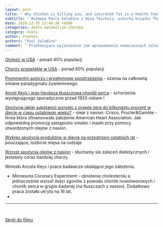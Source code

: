 ```yaml
---
layout: post
title: " Why chicken is killing you, and saturated fat is a health food, with Nina Teicholz  "
subtitle: " Rozmowa Paula Saladino z Niną Teicholz, autorką książki The Big Fat Surprise (WIDEO)"
date: 2020-12-25 22:46:38 +0200
categories: dieta matabolizm choroba
category: dieta
author: ztankoz
authors: "Paul Saladino"
comment: " Przekonujące wyjaśnienie jak wprowadzenie nowoczesnych zaleceń dietetycznych w latach 80tych doprowadziło do epidemii otyłości i rozwoju chorób przewlekłych. Autorka pomaga zrozumieć polityczne i gospodarcze implikacje"
---
```


[Otyłość w USA](https://youtu.be/HPlUot3WLko?t=916) - ponad 40% populacji

[Chorzy przewlekle w USA](https://youtu.be/HPlUot3WLko?t=954) - ponad 60% populacji

[Prominentni autorzy i przełomowe spostrzeżenia](https://youtu.be/HPlUot3WLko?t=1389) - szansa na całkowitą zmiane paradygmatu żywieniowego.

[Ancel Keys i jego hipoteza tłuszczowa chorób serca](https://youtu.be/HPlUot3WLko?t=2030) - schorzenia występującego sporadycznie przed 1920 rokiem !

[Spożycie jakiej substancji wzrosło z prawie zera do kilkunastu procent w diecie w ciągu ostatniego wieku?](https://youtu.be/HPlUot3WLko?t=2375) - oleje z nasion. Crisco, Procter&Gamble - firma która sfinansowała założenie American Heart Association.
Jak odpowiedną promocją zastąpiono smalec i masło przy pomocy utwardzonych olejów z nasion.

[Wykres spożycia produktów w diecie na przestrzeni ostatnich lat](https://youtu.be/HPlUot3WLko?t=3108) - pouczające, rozbicie mięsa na rodzaje

[Wzrost spożycia olejów z nasion](https://youtu.be/HPlUot3WLko?t=3233) - słuchamy sie zaleceń dietetycznych i jesteśmy coraz bardziej chorzy.

Wnioski Ancela Keys i prace badawcze obalające jego założenia.

- Minnesota Coronary Experiment - obniżenie cholesterolu a jednocześnie wzrost ilości zgonów z powodu chorób nowotworowych i chorób serca w grupie badanej (na tłuszczach z nasion). Dodatkowo praca została ukryta na 16 lat.
-

<hr>
<br>

[Skrót do filmu](https://youtu.be/HPlUot3WLko)
